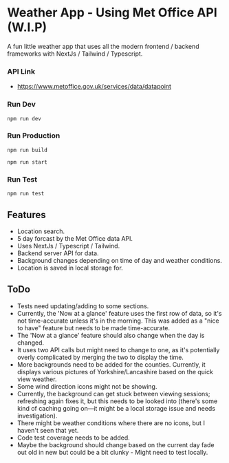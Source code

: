 # Weather App - Using Met Office API (W.I.P)

A fun little weather app that uses all the modern frontend / backend frameworks with NextJs / Tailwind / Typescript.

### API Link

- https://www.metoffice.gov.uk/services/data/datapoint

### Run Dev

`npm run dev`

### Run Production

`npm run build`

`npm run start`

### Run Test

`npm run test`

## Features

- Location search.
- 5 day forcast by the Met Office data API.
- Uses NextJs / Typescript / Tailwind.
- Backend server API for data.
- Background changes depending on time of day and weather conditions.
- Location is saved in local storage for.

## ToDo

- Tests need updating/adding to some sections.
- Currently, the 'Now at a glance' feature uses the first row of data, so it's not time-accurate unless it's in the morning. This was added as a "nice to have" feature but needs to be made time-accurate.
- The 'Now at a glance' feature should also change when the day is changed.
- It uses two API calls but might need to change to one, as it's potentially overly complicated by merging the two to display the time.
- More backgrounds need to be added for the counties. Currently, it displays various pictures of Yorkshire/Lancashire based on the quick view weather.
- Some wind direction icons might not be showing.
- Currently, the background can get stuck between viewing sessions; refreshing again fixes it, but this needs to be looked into (there's some kind of caching going on—it might be a local storage issue and needs investigation).
- There might be weather conditions where there are no icons, but I haven't seen that yet.
- Code test coverage needs to be added.
- Maybe the background should change based on the current day fade out old in new but could be a bit clunky - Might need to test locally.
